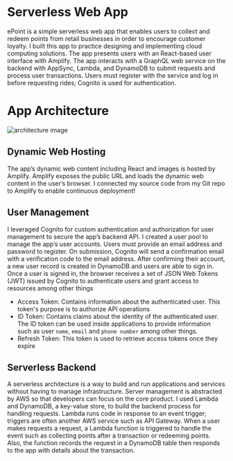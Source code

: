 # Serverless Web App

ePoint is a simple serverless web app that enables users to collect and redeem points from retail businesses in order to encourage customer loyalty. I built this app to practice designing and implementing cloud computing solutions. The app presents users with an React-based user interface with Amplify. The app interacts with a GraphQL web service on the backend with AppSync, Lambda, and DynamoDB to submit requests and process user transactions. Users must register with the service and log in before requesting rides; Cognito is used for authentication.

# App Architecture

![architecture image](public/epoint-architecture.png)

## Dynamic Web Hosting

The app’s dynamic web content including React and images is hosted by Amplify. Amplify exposes the public URL and loads the dynamic web content in the user’s browser. I connected my source code from my Git repo to Amplify to enable continuous deployment!

## User Management

I leveraged Cognito for custom authentication and authorization for user management to secure the app’s backend API. I created a user pool to manage the app’s user accounts. Users must provide an email address and password to register. On submission, Cognito will send a confirmation email with a verification code to the email address. After confirming their account, a new user record is created in DynamoDB and users are able to sign in. Once a user is signed in, the browser receives a set of JSON Web Tokens (JWT) issued by Cognito to authenticate users and grant access to resources among other things

- Access Token: Contains information about the authenticated user. This token's purpose is to authorize API operations
- ID Token: Contains claims about the identity of the authenticated user. The ID token can be used inside applications to provide information such as user `name`, `email` and `phone number` among other things.
- Refresh Token: This token is used to retrieve access tokens once they expire

## Serverless Backend

A serverless architecture is a way to build and run applications and services without having to manage infrastructure. Server management is abstracted by AWS so that developers can focus on the core product. I used Lambda and DynamoDB, a key-value store, to build the backend process for handling requests. Lambda runs code in response to an event trigger; triggers are often another AWS service such as API Gateway. When a user makes requests a request, a Lambda function is triggered to handle the event such as collecting points after a transaction or redeeming points. Also, the function records the request in a DynamoDB table then responds to the app with details about the transaction. 
<!-- 
```
code snippet
```

## RESTful API

Finally, I used API Gateway to expose my Lambda function as a RESTful API secured using the Cognito user pool. The browser sends and receives data over API Gateway. Authenticated users make a request by selecting their either to collect or redeem points at checkout.

```
code snippet
``` -->